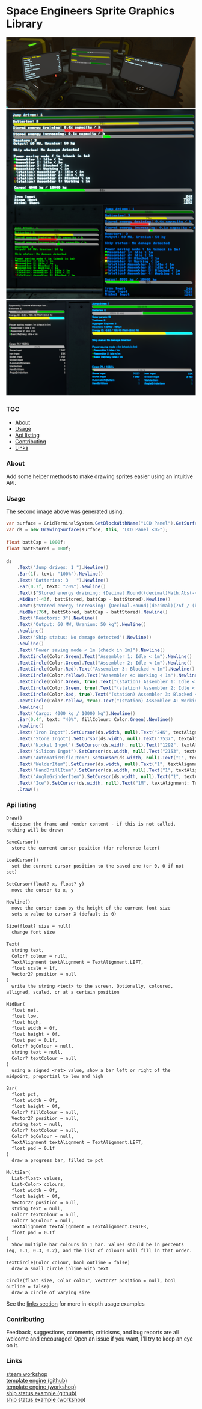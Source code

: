 # Space Engineers Sprite Graphics Library

<img src="images/status1.3.png">
<img src="images/graphics.png">
<img src="images/status1.1.png">

### TOC
- [About](#about)
- [Usage](#usage)
- [Api listing](#api-listing)
- [Contributing](#contributing)
- [Links](#links)

### About
Add some helper methods to make drawing sprites easier using an intuitive API.

### Usage

The second image above was generated using:
```cs
var surface = GridTerminalSystem.GetBlockWithName("LCD Panel").GetSurface(0);
var ds = new DrawingSurface(surface, this, "LCD Panel <0>");

float battCap = 1000f;
float battStored = 100f;

ds
    .Text("Jump drives: 1 ").Newline()
    .Bar(1f, text: "100%").Newline()
    .Text("Batteries: 3   ").Newline()
    .Bar(0.7f, text: "70%").Newline()
    .Text($"Stored energy draining: {Decimal.Round((decimal)Math.Abs(-43f / battStored), 1)}% capacity / h").Newline()
    .MidBar(-43f, battStored, battCap - battStored).Newline()
    .Text($"Stored energy increasing: {Decimal.Round((decimal)(76f / (battCap - battStored)), 1)}% capacity / h").Newline()
    .MidBar(76f, battStored, battCap - battStored).Newline()
    .Text("Reactors: 3").Newline()
    .Text("Output: 60 MW, Uranium: 50 kg").Newline()
    .Newline()
    .Text("Ship status: No damage detected").Newline()
    .Newline()
    .Text("Power saving mode < 1m (check in 1m)").Newline()
    .TextCircle(Color.Green).Text("Assembler 1: Idle < 1m").Newline()
    .TextCircle(Color.Green).Text("Assembler 2: Idle < 1m").Newline()
    .TextCircle(Color.Red).Text("Assembler 3: Blocked < 1m").Newline()
    .TextCircle(Color.Yellow).Text("Assembler 4: Working < 1m").Newline()
    .TextCircle(Color.Green, true).Text("(station) Assembler 1: Idle < 1m").Newline()
    .TextCircle(Color.Green, true).Text("(station) Assembler 2: Idle < 1m").Newline()
    .TextCircle(Color.Red, true).Text("(station) Assembler 3: Blocked < 1m").Newline()
    .TextCircle(Color.Yellow, true).Text("(station) Assembler 4: Working < 1m").Newline()
    .Newline()
    .Text("Cargo: 4000 kg / 10000 kg").Newline()
    .Bar(0.4f, text: "40%", fillColour: Color.Green).Newline()
    .Newline()
    .Text("Iron Ingot").SetCursor(ds.width, null).Text("24K", textAlignment: TextAlignment.RIGHT).Newline()
    .Text("Stone Ingot").SetCursor(ds.width, null).Text("7537", textAlignment: TextAlignment.RIGHT).Newline()
    .Text("Nickel Ingot").SetCursor(ds.width, null).Text("1292", textAlignment: TextAlignment.RIGHT).Newline()
    .Text("Silicon Ingot").SetCursor(ds.width, null).Text("2153", textAlignment: TextAlignment.RIGHT).Newline()
    .Text("AutomaticRifleItem").SetCursor(ds.width, null).Text("1", textAlignment: TextAlignment.RIGHT).Newline()
    .Text("WelderItem").SetCursor(ds.width, null).Text("1", textAlignment: TextAlignment.RIGHT).Newline()
    .Text("HandDrillItem").SetCursor(ds.width, null).Text("1", textAlignment: TextAlignment.RIGHT).Newline()
    .Text("AngleGrinderItem").SetCursor(ds.width, null).Text("1", textAlignment: TextAlignment.RIGHT).Newline()
    .Text("Ice").SetCursor(ds.width, null).Text("1M", textAlignment: TextAlignment.RIGHT).Newline()
    .Draw();
```

### Api listing


```
Draw()
  dispose the frame and render content - if this is not called, nothing will be drawn

SaveCursor()
  store the current cursor position (for reference later)

LoadCursor()
  set the current cursor position to the saved one (or 0, 0 if not set)

SetCursor(float? x, float? y)
  move the cursor to x, y

Newline()
  move the cursor down by the height of the current font size
  sets x value to cursor X (default is 0)

Size(float? size = null)
  change font size

Text(
  string text,
  Color? colour = null,
  TextAlignment textAlignment = TextAlignment.LEFT,
  float scale = 1f,
  Vector2? position = null
)
  write the string <text> to the screen. Optionally, coloured, alligned, scaled, or at a certain position

MidBar(
  float net,
  float low,
  float high,
  float width = 0f,
  float height = 0f,
  float pad = 0.1f,
  Color? bgColour = null,
  string text = null,
  Color? textColour = null
)
  using a signed <net> value, show a bar left or right of the midpoint, proportial to low and high

Bar(
  float pct,
  float width = 0f,
  float height = 0f,
  Color? fillColour = null,
  Vector2? position = null,
  string text = null,
  Color? textColour = null,
  Color? bgColour = null,
  TextAlignment textAlignment = TextAlignment.LEFT,
  float pad = 0.1f
)
  draw a progress bar, filled to pct

MultiBar(
  List<float> values,
  List<Color> colours,
  float width = 0f,
  float height = 0f,
  Vector2? position = null,
  string text = null,
  Color? textColour = null,
  Color? bgColour = null,
  TextAlignment textAlignment = TextAlignment.CENTER,
  float pad = 0.1f
)
  Show multiple bar colours in 1 bar. Values should be in percents (eg, 0.1, 0.3, 0.2), and the list of colours will fill in that order.

TextCircle(Color colour, bool outline = false)
  draw a small circle inline with text

Circle(float size, Color colour, Vector2? position = null, bool outline = false)
  draw a circle of varying size
```

See the [links section](#links) for more in-depth usage examples

### Contributing
Feedback, suggestions, comments, criticisms, and bug reports are all welcome and encouraged! Open an issue if you want, I'll try to keep an eye on it.

### Links
[steam workshop](https://steamcommunity.com/sharedfiles/filedetails/?id=2314207214)  
[template engine (github)](https://github.com/p-mcgowan/se-scripts/tree/master/template)  
[template engine (workshop)](https://steamcommunity.com/sharedfiles/filedetails/?id=2314207999)  
[ship status example (github)](https://github.com/p-mcgowan/se-scripts/tree/master/ShipStatus)  
[ship status example (workshop)](https://steamcommunity.com/sharedfiles/filedetails/?id=2314209066)  
